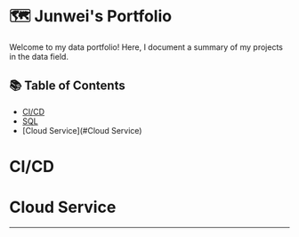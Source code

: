 # 🗺 Junwei's Portfolio

Welcome to my data portfolio! Here, I document a summary of my projects in the data field. 

## 📚 Table of Contents
- [CI/CD](#CI/CD)
- [SQL](#sql)
- [Cloud Service](#Cloud Service)

# CI/CD

# Cloud Service

***
